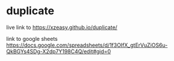 # duplicate

live link to https://xzeasy.github.io/duplicate/

link to google sheets https://docs.google.com/spreadsheets/d/1f3OIfX_gtErVuZiOS6u-QkBGYs4SDg-X2dp7Y198C4Q/edit#gid=0
